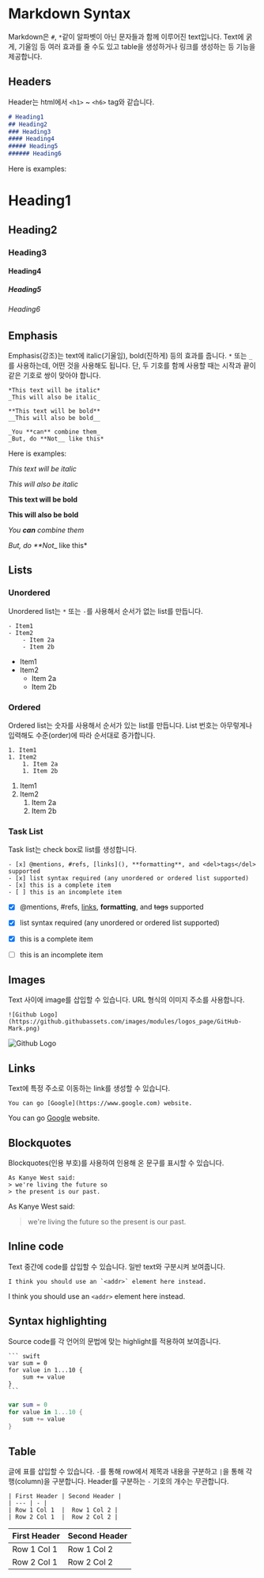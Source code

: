 # Markdown Syntax

Markdown은 `#`, `*`같이 알파벳이 아닌 문자들과 함께 이루어진 text입니다. Text에 굵게, 기울임 등 여러 효과를 줄 수도 있고 table을 생성하거나 링크를 생성하는 등 기능을 제공합니다.



## Headers

Header는 html에서 `<h1>` ~ `<h6>` tag와 같습니다.

```markdown
# Heading1
## Heading2
### Heading3
#### Heading4
##### Heading5
###### Heading6
```



Here is examples:

# Heading1

## Heading2

### Heading3

#### Heading4

##### Heading5

###### Heading6



## Emphasis

Emphasis(강조)는 text에 italic(기울임), bold(진하게) 등의 효과를 줍니다. `*` 또는 `_`를 사용하는데, 어떤 것을 사용해도 됩니다. 단, 두 기호를 함께 사용할 때는 시작과 끝이 같은 기호로 쌍이 맞아야 합니다.

``` mark
*This text will be italic*
_This will also be italic_

**This text will be bold**
__This will also be bold__

_You **can** combine them_
_But, do **Not__ like this* 
```



Here is examples:

*This text will be italic*

_This will also be italic_

**This text will be bold**

__This will also be bold__

_You **can** combine them_

_But, do **Not__ like this*



## Lists

### Unordered

Unordered list는  `*` 또는 `-`를 사용해서 순서가 없는 list를 만듭니다.

``` markdo
- Item1
- Item2
	- Item 2a
	- Item 2b
```

- Item1
- Item2
  - Item 2a
  - Item 2b

### Ordered

Ordered list는 숫자를 사용해서 순서가 있는 list를 만듭니다. List 번호는 아무렇게나 입력해도 수준(order)에 따라 순서대로 증가합니다.

``` markdo
1. Item1
1. Item2
	1. Item 2a
	1. Item 2b
```

1. Item1
1. Item2
   1. Item 2a
   1. Item 2b

### Task List

Task list는 check box로 list를 생성합니다.

``` markdo
- [x] @mentions, #refs, [links](), **formatting**, and <del>tags</del> supported
- [x] list syntax required (any unordered or ordered list supported)
- [x] this is a complete item
- [ ] this is an incomplete item
```

- [x] @mentions, #refs, [links](), **formatting**, and <del>tags</del> supported
- [x] list syntax required (any unordered or ordered list supported)
- [x] this is a complete item
- [ ] this is an incomplete item



## Images

Text 사이에 image를 삽입할 수 있습니다. URL 형식의 이미지 주소를 사용합니다.

```mark
![Github Logo](https://github.githubassets.com/images/modules/logos_page/GitHub-Mark.png)
```

![Github Logo](https://github.githubassets.com/images/modules/logos_page/GitHub-Mark.png)



## Links

Text에 특정 주소로 이동하는 link를 생성할 수 있습니다.

``` makro
You can go [Google](https://www.google.com) website.
```

You can go [Google](https://www.google.com) website.



## Blockquotes

Blockquotes(인용 부호)를 사용하여 인용해 온 문구를 표시할 수 있습니다.

``` mark
As Kanye West said:
> we're living the future so
> the present is our past.
```

As Kanye West said:

> we're living the future so
> the present is our past.



## Inline code

Text 중간에 code를 삽입할 수 있습니다. 일반 text와 구분시켜 보여줍니다.

```mark
I think you should use an `<addr>` element here instead.
```

I think you should use an `<addr>` element here instead.



## Syntax highlighting

Source code를 각 언어의 문법에 맞는 highlight를 적용하여 보여줍니다.

```markdo
​``` swift
var sum = 0
for value in 1...10 {
	sum += value
}
​```
```

``` swift
var sum = 0
for value in 1...10 {
	sum += value
}
```



## Table

글에 표를 삽입할 수 있습니다. `-`를 통해 row에서 제목과 내용을 구분하고 `|`을 통해 각 행(column)을 구분합니다. Header를 구분하는 `-` 기호의 개수는 무관합니다.

```markdo
| First Header | Second Header |
| --- | - |
| Row 1 Col 1  |  Row 1 Col 2 |
| Row 2 Col 1  |  Row 2 Col 2 |
```

| First Header | Second Header |
| ------------ | ------------- |
| Row 1 Col 1  | Row 1 Col 2   |
| Row 2 Col 1  | Row 2 Col 2   |


